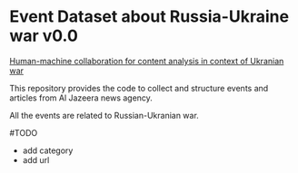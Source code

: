 # Event Dataset about Russia-Ukraine war v0.0


[Human-machine collaboration for content analysis in context of Ukranian war](https://www.humane-ai.eu/project/human-machine-collaboration-for-content-analysis-in-context-of-ukranian-war/)


This repository provides the code to collect and structure events and articles from Al Jazeera news agency. 

All the events are related to Russian-Ukranian war. 


#TODO

- add category
- add url
